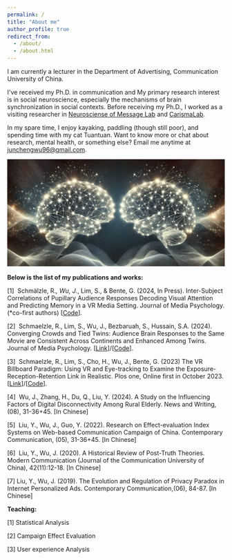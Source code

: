 ```yaml
---
permalink: /
title: "About me"
author_profile: true
redirect_from: 
  - /about/
  - /about.html
---
```


I am currently a lecturer in the Department of Advertising, Communication University of China. 

I've received my Ph.D. in communication and My primary research interest is in social neuroscience, especially the mechanisms of brain synchronization in social contexts. Before receiving my Ph.D., I worked as a visiting researcher in [Neurosciense of Message Lab](https://nomcomm.github.io/) and [CarismaLab](https://www.carismalab.com/). 

In my spare time, I enjoy kayaking, paddling (though still poor), and spending time with my cat Tuantuan. Want to know more or chat about research, mental health, or something else? Email me anytime at junchengwu96@gmail.com. 

<img src="/images/brain_image.png" alt="Brain Image" style="width:800px; height:auto;">


**Below is the list of my publications and works:**

[1]  Schmälzle, R.*, Wu, J.*, Lim, S., & Bente, G. (2024, In Press). Inter-Subject Correlations of Pupillary Audience Responses Decoding Visual Attention and Predicting Memory in a VR Media Setting. Journal of Media Psychology. (*co-first authors) [[Code](https://github.com/Junchengwu99/vr_video_pupil_study)].

[2]  Schmaelzle, R., Lim, S., Wu, J., Bezbaruah, S., Hussain, S.A. (2024). Converging Crowds and Tied Twins: Audience Brain Responses to the Same Movie are Consistent Across Continents and Enhanced Among Twins. Journal of Media Psychology.  [[Link](https://econtent.hogrefe.com/doi/10.1027/1864-1105/a000422)]/[[Code](https://github.com/Junchengwu99/twins_study)].

[3]  Schmaelzle, R., Lim, S., Cho, H., Wu, J., Bente, G. (2023) The VR Billboard Paradigm: Using VR and Eye-tracking to Examine the Exposure-Reception-Retention Link in Realistic. Plos one, Online first in October 2023. [[Link](https://journals.plos.org/plosone/article?id=10.1371/journal.pone.0291924)]/[[Code](https://github.com/Junchengwu99/vr_billboard_paradigm)].

[4]  Wu, J., Zhang, H., Du, Q., Liu, Y. (2024). A Study on the Influencing Factors of Digital Disconnectivity Among Rural Elderly. News and Writing, (08), 31-36+45. [In Chinese]

[5]  Liu, Y., Wu, J., Guo, Y. (2022). Research on Effect-evaluation Index Systems on Web-based Communication Campaign of China. Contemporary Communication, (05), 31-36+45. [In Chinese]

[6]  Liu, Y., Wu, J. (2020). A Historical Review of Post-Truth Theories. Modern Communication (Journal of the Communication University of China), 42(11):12-18. [In Chinese]

[7]  Liu, Y., Wu, J. (2019). The Evolution and Regulation of Privacy Paradox in Internet Personalized Ads. Contemporary Communication,(06), 84-87. [In Chinese]

**Teaching:**

[1]  Statistical Analysis

[2]  Campaign Effect Evaluation

[3]  User experience Analysis



